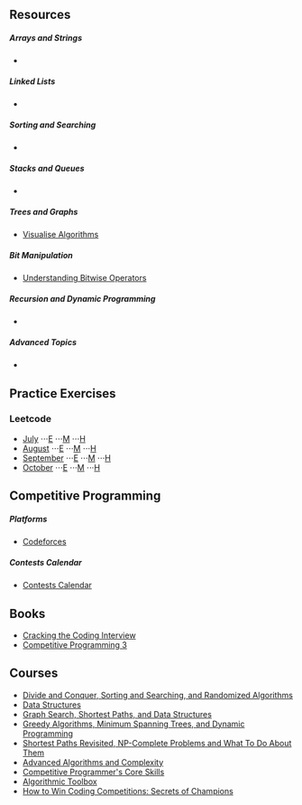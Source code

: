 ## Resources

  ##### Arrays and Strings
   -
  ##### Linked Lists
   -
  ##### Sorting and Searching
   -
  ##### Stacks and Queues
   -
  ##### Trees and Graphs
   - [Visualise Algorithms](https://visualgo.net/en)
  ##### Bit Manipulation
   - [Understanding Bitwise Operators](https://code.tutsplus.com/articles/understanding-bitwise-operators--active-11301)  
  
  ##### Recursion and Dynamic Programming
   -
  ##### Advanced Topics
   -

## Practice Exercises 
### Leetcode
  - [July]()
   ⋅⋅⋅[E]()
   ⋅⋅⋅[M]()
   ⋅⋅⋅[H]()
  - [August]()
   ⋅⋅⋅[E]()
   ⋅⋅⋅[M]()
   ⋅⋅⋅[H]()
  - [September]()
   ⋅⋅⋅[E]()
   ⋅⋅⋅[M]()
   ⋅⋅⋅[H]()
  - [October]()
   ⋅⋅⋅[E]()
   ⋅⋅⋅[M]()
   ⋅⋅⋅[H]()

## Competitive Programming
   ##### Platforms
   - [Codeforces](http://codeforces.com/profile/antimeta)

   ##### Contests Calendar
   - [Contests Calendar](https://www.hackerrank.com/calendar)

## Books
  - [Cracking the Coding Interview](http://ahmed-badawy.com/blog/wp-content/uploads/2018/10/Cracking-the-Coding-Interview-6th-Edition-189-Programming-Questions-and-Solutions.pdf)
  - [Competitive Programming 3](https://www.pdfdrive.com/competitive-programming-3-e32649251.html)
  
## Courses
  - [Divide and Conquer, Sorting and Searching, and Randomized Algorithms](https://www.coursera.org/learn/algorithms-divide-conquer)
  - [Data Structures](https://www.coursera.org/learn/data-structures)
  - [Graph Search, Shortest Paths, and Data Structures](https://www.coursera.org/learn/algorithms-graphs-data-structures)
  - [Greedy Algorithms, Minimum Spanning Trees, and Dynamic Programming](https://www.coursera.org/learn/algorithms-greedy)
  - [Shortest Paths Revisited, NP-Complete Problems and What To Do About Them](https://www.coursera.org/learn/algorithms-npcomplete)
  - [Advanced Algorithms and Complexity](https://www.coursera.org/learn/advanced-algorithms-and-complexity)
  - [Competitive Programmer's Core Skills](https://www.coursera.org/learn/competitive-programming-core-skills)
  - [Algorithmic Toolbox](https://www.coursera.org/learn/algorithmic-toolbox)
  - [How to Win Coding Competitions: Secrets of Champions](https://www.edx.org/course/how-to-win-coding-competitions-secrets-of-champions-4)
  


